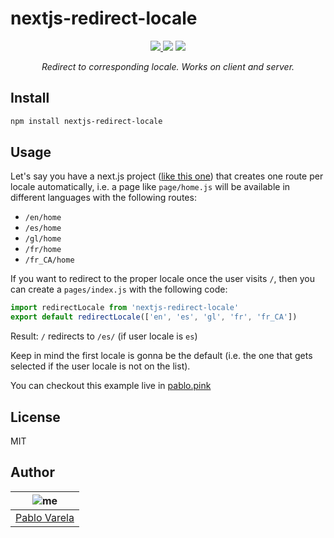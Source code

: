 # nextjs-redirect-locale

<p align="center">
  <a href="https://github.com/pablopunk/miny"><img src="https://img.shields.io/badge/made_with-miny-1eced8.svg" /> </a>
  <a href="https://www.npmjs.com/package/nextjs-redirect-locale"><img src="https://img.shields.io/npm/dt/nextjs-redirect-locale.svg?color=6c5ce7" /></a>
  <a href="https://packagephobia.now.sh/result?p=nextjs-redirect-locale"><img src="https://packagephobia.now.sh/badge?p=nextjs-redirect-locale"/></a>
</p>

<p align="center">
  <i>Redirect to corresponding locale. Works on client and server.</i>
</p>

## Install

```sh
npm install nextjs-redirect-locale
```

## Usage

Let's say you have a next.js project ([like this one](https://github.com/pablopunk/pablo.pink)) that creates one route per locale automatically, i.e. a page like `page/home.js` will be available in different languages with the following routes:

* `/en/home`
* `/es/home`
* `/gl/home`
* `/fr/home`
* `/fr_CA/home`

If you want to redirect to the proper locale once the user visits `/`, then you can create a `pages/index.js` with the following code:

```jsx
import redirectLocale from 'nextjs-redirect-locale'
export default redirectLocale(['en', 'es', 'gl', 'fr', 'fr_CA'])
```

Result: `/` redirects to `/es/` (if user locale is `es`)

Keep in mind the first locale is gonna be the default (i.e. the one that gets selected if the user locale is not on the list).

You can checkout this example live in [pablo.pink](https://pablo.pink/)


## License

MIT

## Author

| ![me](https://gravatar.com/avatar/fa50aeff0ddd6e63273a068b04353d9d?size=100) |
| ---------------------------------------------------------------------------- |
| [Pablo Varela](https://pablo.pìnk)                                           |
